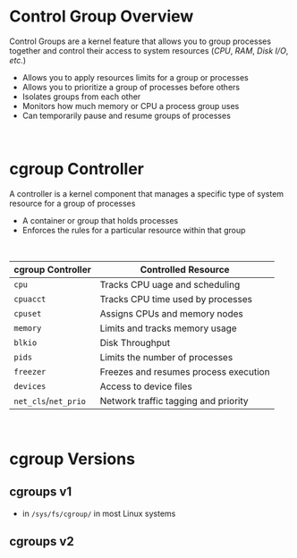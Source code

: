 # Control Group Overview

Control Groups are a kernel feature that allows you to group processes together and control their access to system resources (*CPU*, *RAM*, *Disk I/O*, *etc.*)

* Allows you to apply resources limits for a group or processes
* Allows you to prioritize a group of processes before others
* Isolates groups from each other
* Monitors how much memory or CPU a process group uses
* Can temporarily pause and resume groups of processes

<br>

# cgroup Controller

A controller is a kernel component that manages a specific type of system resource for a group of processes

* A container or group that holds processes
* Enforces the rules for a particular resource within that group

<br>

| cgroup Controller | Controlled Resource |
| --- | --- |
| `cpu` | Tracks CPU uage and scheduling |
| `cpuacct` | Tracks CPU time used by processes |
| `cpuset` | Assigns CPUs and memory nodes |
| `memory` | Limits and tracks memory usage |
| `blkio` | Disk Throughput |
| `pids` | Limits the number of processes |
| `freezer` | Freezes and resumes process execution |
| `devices` | Access to device files | 
| `net_cls`/`net_prio` | Network traffic tagging and priority |

<br>

# cgroup Versions

## cgroups v1

*  in `/sys/fs/cgroup/` in most Linux systems

## cgroups v2

